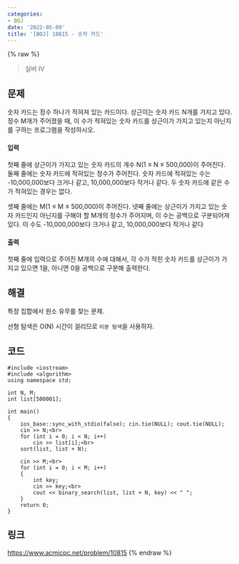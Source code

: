 ```yaml
---
categories:
- BOJ
date: '2022-05-09'
title: '[BOJ] 10815 - 숫자 카드'
---
```


{% raw %}
> 실버 IV<br>

## 문제
숫자 카드는 정수 하나가 적혀져 있는 카드이다. 상근이는 숫자 카드 N개를 가지고 있다. 정수 M개가 주어졌을 때, 이 수가 적혀있는 숫자 카드를 상근이가 가지고 있는지 아닌지를 구하는 프로그램을 작성하시오.

#### 입력
첫째 줄에 상근이가 가지고 있는 숫자 카드의 개수 N(1 ≤ N ≤ 500,000)이 주어진다. 둘째 줄에는 숫자 카드에 적혀있는 정수가 주어진다. 숫자 카드에 적혀있는 수는 -10,000,000보다 크거나 같고, 10,000,000보다 작거나 같다. 두 숫자 카드에 같은 수가 적혀있는 경우는 없다.

셋째 줄에는 M(1 ≤ M ≤ 500,000)이 주어진다. 넷째 줄에는 상근이가 가지고 있는 숫자 카드인지 아닌지를 구해야 할 M개의 정수가 주어지며, 이 수는 공백으로 구분되어져 있다. 이 수도 -10,000,000보다 크거나 같고, 10,000,000보다 작거나 같다

#### 출력
첫째 줄에 입력으로 주어진 M개의 수에 대해서, 각 수가 적힌 숫자 카드를 상근이가 가지고 있으면 1을, 아니면 0을 공백으로 구분해 출력한다.

## 해결
특정 집합에서 원소 유무를 찾는 문제.

선형 탐색은 O(N) 시간이 걸리므로 `이분 탐색`을 사용하자.

## 코드
```
#include <iostream>
#include <algorithm>
using namespace std;

int N, M;
int list[500001];

int main()
{
	ios_base::sync_with_stdio(false); cin.tie(NULL); cout.tie(NULL);
	cin >> N;<br>
	for (int i = 0; i < N; i++)
		cin >> list[i];<br>
	sort(list, list + N);

	cin >> M;<br>
	for (int i = 0; i < M; i++)
	{
		int key;
		cin >> key;<br>
		cout << binary_search(list, list + N, key) << " ";
	}
	return 0;
}
```

## 링크
https://www.acmicpc.net/problem/10815
{% endraw %}